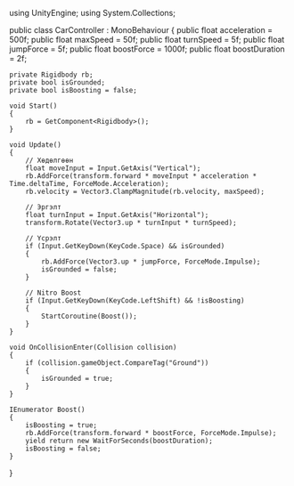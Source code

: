 using UnityEngine;
using System.Collections;

public class CarController : MonoBehaviour
{
    public float acceleration = 500f;
    public float maxSpeed = 50f;
    public float turnSpeed = 5f;
    public float jumpForce = 5f;
    public float boostForce = 1000f;
    public float boostDuration = 2f;

    private Rigidbody rb;
    private bool isGrounded;
    private bool isBoosting = false;

    void Start()
    {
        rb = GetComponent<Rigidbody>();
    }

    void Update()
    {
        // Хөдөлгөөн
        float moveInput = Input.GetAxis("Vertical");
        rb.AddForce(transform.forward * moveInput * acceleration * Time.deltaTime, ForceMode.Acceleration);
        rb.velocity = Vector3.ClampMagnitude(rb.velocity, maxSpeed);

        // Эргэлт
        float turnInput = Input.GetAxis("Horizontal");
        transform.Rotate(Vector3.up * turnInput * turnSpeed);

        // Үсрэлт
        if (Input.GetKeyDown(KeyCode.Space) && isGrounded)
        {
            rb.AddForce(Vector3.up * jumpForce, ForceMode.Impulse);
            isGrounded = false;
        }

        // Nitro Boost
        if (Input.GetKeyDown(KeyCode.LeftShift) && !isBoosting)
        {
            StartCoroutine(Boost());
        }
    }

    void OnCollisionEnter(Collision collision)
    {
        if (collision.gameObject.CompareTag("Ground"))
        {
            isGrounded = true;
        }
    }

    IEnumerator Boost()
    {
        isBoosting = true;
        rb.AddForce(transform.forward * boostForce, ForceMode.Impulse);
        yield return new WaitForSeconds(boostDuration);
        isBoosting = false;
    }
}

<!---
Batz258/Batz258 is a ✨ special ✨ repository because its `README.md` (this file) appears on your GitHub profile.
You can click the Preview link to take a look at your changes.
--->
